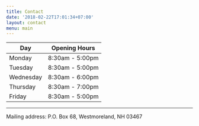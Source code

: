 ```yaml
---
title: Contact
date: '2018-02-22T17:01:34+07:00'
layout: contact
menu: main
---
```

| Day       | Opening Hours   |
| --------- | --------------- |
| Monday    | 8:30am - 5:00pm |
| Tuesday   | 8:30am - 5:00pm |
| Wednesday | 8:30am - 6:00pm |
| Thursday  | 8:30am - 7:00pm |
| Friday    | 8:30am - 5:00pm |

<p></p>
<hr>
Mailing address: 
P.O. Box 68, 
Westmoreland, NH  03467
